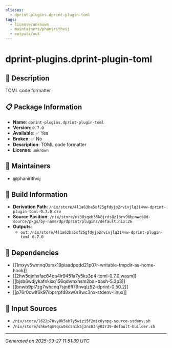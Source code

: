```yaml
---
aliases:
  - dprint-plugins.dprint-plugin-toml
tags:
  - license/unknown
  - maintainers/phanirithvij
  - outputs/out
---
```


# dprint-plugins.dprint-plugin-toml

## 📝 Description

TOML code formatter

## 📋 Package Information

- **Name**: `dprint-plugins.dprint-plugin-toml`
- **Version**: `0.7.0`
- **Available**: ✅ Yes
- **Broken**: ✅ No
- **Description**: TOML code formatter
- **License**: `unknown`
## 👥 Maintainers

- @phanirithvij


## 🔧 Build Information

- **Derivation Path**: `/nix/store/4l1a63ba5xf25gfdyjp2rvivjlq314vw-dprint-plugin-toml-0.7.0.drv`
- **Source Position**: `/nix/store/ns30sqxb36k8jrds8z18rv96bpnwc60d-source/pkgs/by-name/dp/dprint/plugins/default.nix:26`
- **Outputs**:
  - `out`:  `/nix/store/4l1a63ba5xf25gfdyjp2rvivjlq314vw-dprint-plugin-toml-0.7.0`

## 🔗 Dependencies

- [[1mxyv5wmnq0srsx19piaadpqdd21p07r-writable-tmpdir-as-home-hook]]
- [[2hw5qjnhsfac64qa4ir9451a7y5ks3p4-toml-0.7.0.wasm]]
- [[bjsb6wdjykafnkixq156qdvmxhsm2bai-bash-5.3p3]]
- [[bnwb9pl7zg7whcnq7sjn6fl79nvqlz52-dprint-0.50.2]]
- [[p76r0cwlf6k97ibprrpfd8xw0r8wc3nx-stdenv-linux]]

## 📁 Input Sources

- `/nix/store/l622p70vy8k5sh7y5wizi5f2mic6ynpg-source-stdenv.sh`
- `/nix/store/shkw4qm9qcw5sc5n1k5jznc83ny02r39-default-builder.sh`

---
*Generated on 2025-09-27 11:51:39 UTC*
